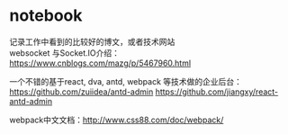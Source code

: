 # notebook

记录工作中看到的比较好的博文，或者技术网站<br/>
websocket 与Socket.IO介绍：https://www.cnblogs.com/mazg/p/5467960.html

一个不错的基于react, dva, antd, webpack 等技术做的企业后台：https://github.com/zuiidea/antd-admin
                                                        https://github.com/jiangxy/react-antd-admin

webpack中文文档：http://www.css88.com/doc/webpack/


